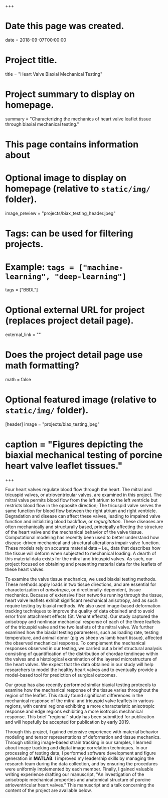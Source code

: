 +++
# Date this page was created.
date = 2018-09-07T00:00:00

# Project title.
title = "Heart Valve Biaxial Mechanical Testing"

# Project summary to display on homepage.
summary = "Characterizing the mechanics of heart valve leaflet tissue through biaxial mechanical testing."
# This page contains information about 
# Optional image to display on homepage (relative to `static/img/` folder).
image_preview = "projects/biax_testing_header.jpeg"

# Tags: can be used for filtering projects.
# Example: `tags = ["machine-learning", "deep-learning"]`
tags = ["BBDL"]

# Optional external URL for project (replaces project detail page).
external_link = ""

# Does the project detail page use math formatting?
math = false

# Optional featured image (relative to `static/img/` folder).
[header]
image = "projects/biax_testing.jpeg"
# caption = "Figures depicting the biaxial mechanical testing of porcine heart valve leaflet tissues."

+++

Four heart valves regulate blood flow through the heart. The mitral and tricuspid valves, or atrioventricular valves, are examined in this project. The mitral valve permits blood flow from the left atrium to the left ventricle but restricts blood flow in the opposite direction; The tricuspid valve serves the same function for blood flow between the right atrium and right ventricle. Degradation and disease can affect these valves, leading to impaired valve function and initializing blood backflow, or *regurgitation*. These diseases are often mechanically and structurally based, principally affecting the structure of the heart valve and the mechanical behavior of the valve tissue. Computational modeling has recently been used to better understand how disease-driven mechanical and structural alterations impair valve function. These models rely on accurate material data – i.e., data that describes how the tissue will deform when subjected to mechanical loading. A dearth of this material data exists for the mitral and tricuspid valves. As such, our project focused on obtaining and presenting material data for the leaflets of these heart valves.

To examine the valve tissue mechanics, we used biaxial testing methods. These methods apply loads in two tissue directions, and are essential for characterization of *anisotropic*, or directionally-dependent, tissue mechanics. Because of extensive fiber networks running through the tissue, heart valve leaflets exhibit significant mechanical anisotropy, and as such require testing by biaxial methods. We also used image-based deformation tracking techniques to improve the quality of data obtained and to avoid error from attachment effects (St. Venant effects). Our study captured the anisotropy and nonlinear mechanical response of each of the three leaflets of the tricuspid valve and the two leaflets of the mitral valve. We further examined how the biaxial testing parameters, such as loading rate, testing temperature, and animal donor (pig vs sheep vs lamb heart tissue), affected the observed mechanical response. To complement the mechanical responses observed in our testing, we carried out a brief structural analysis consisting of quantification of the distribution of chordae tendineae within the valves and a histological examination of the layered microstructure of the heart valves. We expect that the data obtained in our study will help researchers to model the healthy heart valves and to eventually provide a model-based tool for prediction of surgical outcomes.

Our group has also recently performed similar biaxial testing protocols to examine how the mechanical response of the tissue varies throughout the region of the leaflet. This study found significant differences in the mechanical response of the mitral and tricuspid valve leaflets in various regions, with central regions exhibiting a more characteristic anisotropic response and edge regions exhibiting a more isotropic mechanical response. This brief “regional” study has been submitted for publication and will hopefully be accepted for publication by early 2019.

Through this project, I gained extensive experience with material behavior modeling and tensor representations of deformation and tissue mechanics. Through utilizing image-based strain tracking in our samples, I learned about image tracking and digital image correlation techniques. In our processing of testing data, I performed software development and figure generation in **MATLAB**. I improved my leadership skills by managing the research team during the data collection, and by ensuring the procedures were uniformly implemented by each member. Finally, I gained valuable writing experience drafting our manuscript, "An investigation of the anisotropic mechanical properties and anatomical structure of porcine atrioventricular heart valves.” This manuscript and a talk concerning the content of the project are available below.
